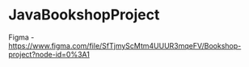 # JavaBookshopProject
Figma - https://www.figma.com/file/SfTjmyScMtm4UUUR3mqeFV/Bookshop-project?node-id=0%3A1